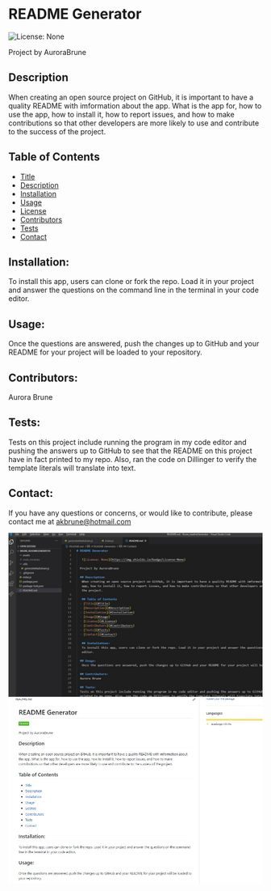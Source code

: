 # README Generator

   ![License: None](https://img.shields.io/badge/License-None)

  Project by AuroraBrune

  ## Description
   When creating an open source project on GitHub, it is important to have a quality README with imformation about the app. What is the app for, how to use the app, how to install it, how to report issues, and how to make contributions so that other developers are more likely to use and contribute to the success of the project. 

   ## Table of Contents
  - [Title](#Title)
  - [Description](#Description)
  - [Installation](#Installation)
  - [Usage](#Usage)
  - [License](#License)
  - [Contributors](#Contributors)
  - [Tests](#Tests)
  - [Contact](#Contact)

   ## Installation:
   To install this app, users can clone or fork the repo. Load it in your project and answer the questions on the command line in the terminal in your code editor. 

  ## Usage:
   Once the questions are answered, push the changes up to GitHub and your README for your project will be loaded to your repository. 

  ## Contributors:
  Aurora Brune

  ## Tests:
  Tests on this project include running the program in my code editor and pushing the answers up to GitHub to see that the README on this project have in fact printed to my repo. Also, ran the code on Dillinger to verify the template literals will translate into text. 

   ## Contact:
  If you have any questions or concerns, or would like to contribute, please contact me at akbrune@hotmail.com

 ![READMEonVScode](./assets/READMEonVScode.jpg)
 ![readmeonGitHub](assets/readmeonGitHub.jpg)